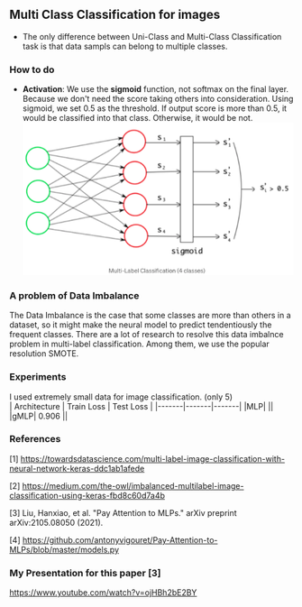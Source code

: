 ## Multi Class Classification for images

- The only difference between Uni-Class and Multi-Class Classification task is that data sampls can belong to multiple classes. </p>

### How to do
- **Activation**: We use the **sigmoid** function, not softmax on the final layer. Because we don't need the score taking others into consideration. Using sigmoid, we set 0.5 as the threshold. If output score is more than 0.5, it would be classified into that class. Otherwise, it would be not.
![](images/1.png)
  

### A problem of Data Imbalance 

The Data Imbalance is the case that some classes are more than others in a dataset, so it might make the neural model to predict tendentiously the frequent classes. There are a lot of research to resolve this data imbalnce problem in multi-label classification. Among them, we use the popular resolution SMOTE.


### Experiments

I used extremely small data for image classification. (only 5)
<br>
| Architecture | Train Loss | Test Loss |
|-------|-------|-------|
|MLP|  ||
|gMLP| 0.906 ||




### References 
[1] https://towardsdatascience.com/multi-label-image-classification-with-neural-network-keras-ddc1ab1afede  

[2] https://medium.com/the-owl/imbalanced-multilabel-image-classification-using-keras-fbd8c60d7a4b  

[3] Liu, Hanxiao, et al. "Pay Attention to MLPs." arXiv preprint arXiv:2105.08050 (2021).  

[4] https://github.com/antonyvigouret/Pay-Attention-to-MLPs/blob/master/models.py

### My Presentation for this paper [3]

https://www.youtube.com/watch?v=ojHBh2bE2BY
